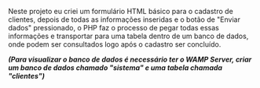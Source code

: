 Neste projeto eu criei um formulário HTML básico para o cadastro de clientes, depois de todas as informações inseridas e o botão de "Enviar dados" pressionado, 
o PHP faz o processo de pegar todas essas informações e transportar para uma tabela dentro de um banco de dados, onde podem ser consultados logo após o cadastro ser 
concluído. 

***(Para visualizar o banco de dados é necessário ter o WAMP Server, criar um banco de dados chamado "sistema" e uma tabela chamada "clientes")***
